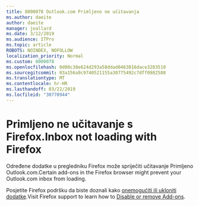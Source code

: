 ```yaml
---
title: 8000078 Outlook.com Primljeno ne učitavanja
ms.author: daeite
author: daeite
manager: joallard
ms.date: 3/12/2019
ms.audience: ITPro
ms.topic: article
ROBOTS: NOINDEX, NOFOLLOW
localization_priority: Normal
ms.custom: 8000078
ms.openlocfilehash: 0d08c38e624d293a58ddad0463016dace3283510
ms.sourcegitcommit: 03a156a9c9740521155a30775492c7dff0982588
ms.translationtype: MT
ms.contentlocale: hr-HR
ms.lasthandoff: 03/22/2019
ms.locfileid: "30778944"
---
```

# <a name="inbox-not-loading-with-firefox"></a><span data-ttu-id="e56b5-102">Primljeno ne učitavanje s Firefox.</span><span class="sxs-lookup"><span data-stu-id="e56b5-102">Inbox not loading with Firefox</span></span>

<span data-ttu-id="e56b5-103">Određene dodatke u pregledniku Firefox može spriječiti učitavanje Primljeno Outlook.com.</span><span class="sxs-lookup"><span data-stu-id="e56b5-103">Certain add-ons in the Firefox browser might prevent your Outlook.com inbox from loading.</span></span>
  
<span data-ttu-id="e56b5-104">Posjetite Firefox podršku da biste doznali kako [onemogućiti ili ukloniti dodatke](https://support.mozilla.org/kb/disable-or-remove-add-ons).</span><span class="sxs-lookup"><span data-stu-id="e56b5-104">Visit Firefox support to learn how to [Disable or remove Add-ons](https://support.mozilla.org/kb/disable-or-remove-add-ons).</span></span>

